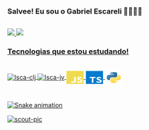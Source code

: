 ### Salvee! Eu sou o Gabriel Escareli 🤜🏻🤛🏻

##
<div align="rigth">
  <a href="https://github.com/theISCA">
  <img height="150em" src="https://github-readme-stats.vercel.app/api?username=theISCA&show_icons=true&&theme=onedark&include_all_commits=true&count_private=true"/>
  <img height="130em" src="https://github-readme-stats.vercel.app/api/top-langs/?username=theISCA&layout=compact&langs_count=7&&theme=onedark"/>
</div>
  
### Tecnologias que estou estudando!
<div style="display: inline_block"><br>
  <img align="center" alt="Isca-clj" height="30" width="40" src="https://cdn.jsdelivr.net/gh/devicons/devicon/icons/clojure/clojure-original.svg">
   <img align="center" alt="Isca-jv" height="30" width="40" src="https://cdn.jsdelivr.net/gh/devicons/devicon/icons/java/java-original.svg">
  <img align="center" alt="Isca-js" height="30" width="40" src="https://raw.githubusercontent.com/devicons/devicon/master/icons/javascript/javascript-plain.svg">
  <img align="center" alt="Isca-ts" height="30" width="40" src="https://raw.githubusercontent.com/devicons/devicon/master/icons/typescript/typescript-plain.svg">
  <img align="center" alt="Isca-py" height="30" width="40" src="https://raw.githubusercontent.com/devicons/devicon/master/icons/python/python-original.svg">
</div>

#
  
<div>
   
   ![Snake animation](https://github.com/theISCA/theISCA/blob/output/github-contribution-grid-snake.svg)
   
 </div>
  
 <div>
  <img align="center" alt="scout-pic" height="40" width="40"
src="https://upload.wikimedia.org/wikipedia/en/thumb/8/87/World_Scout_Emblem_1955.svg/1200px-World_Scout_Emblem_1955.svg.png">    
  </div>  
